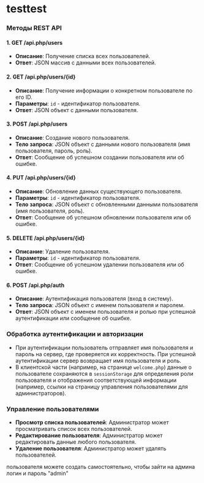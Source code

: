 # testtest
### Методы REST API

#### 1. **GET /api.php/users**
   - **Описание**: Получение списка всех пользователей.
   - **Ответ**: JSON массив с данными всех пользователей.

#### 2. **GET /api.php/users/{id}**
   - **Описание**: Получение информации о конкретном пользователе по его ID.
   - **Параметры**: `id` - идентификатор пользователя.
   - **Ответ**: JSON объект с данными пользователя.

#### 3. **POST /api.php/users**
   - **Описание**: Создание нового пользователя.
   - **Тело запроса**: JSON объект с данными нового пользователя (имя пользователя, пароль, роль).
   - **Ответ**: Сообщение об успешном создании пользователя или об ошибке.

#### 4. **PUT /api.php/users/{id}**
   - **Описание**: Обновление данных существующего пользователя.
   - **Параметры**: `id` - идентификатор пользователя.
   - **Тело запроса**: JSON объект с обновленными данными пользователя (имя пользователя, роль).
   - **Ответ**: Сообщение об успешном обновлении пользователя или об ошибке.

#### 5. **DELETE /api.php/users/{id}**
   - **Описание**: Удаление пользователя.
   - **Параметры**: `id` - идентификатор пользователя.
   - **Ответ**: Сообщение об успешном удалении пользователя или об ошибке.

#### 6. **POST /api.php/auth**
   - **Описание**: Аутентификация пользователя (вход в систему).
   - **Тело запроса**: JSON объект с именем пользователя и паролем.
   - **Ответ**: JSON объект с именем пользователя и ролью при успешной аутентификации или сообщение об ошибке.

### Обработка аутентификации и авторизации

- При аутентификации пользователь отправляет имя пользователя и пароль на сервер, где проверяется их корректность. При успешной аутентификации сервер возвращает имя пользователя и роль.
- В клиентской части (например, на странице `welcome.php`) данные о пользователе сохраняются в `sessionStorage` для определения роли пользователя и отображения соответствующей информации (например, ссылки на страницу управления пользователями для администраторов).

### Управление пользователями

- **Просмотр списка пользователей**: Администратор может просматривать список всех пользователей.
- **Редактирование пользователя**: Администратор может редактировать данные любого пользователя.
- **Удаление пользователя**: Администратор может удалять пользователей.

пользователя можете создать самостоятельно, чтобы зайти на админа логин и пароль "admin"
